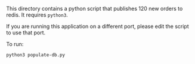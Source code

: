 This directory contains a python script that publishes 120 new orders to redis. It requires `python3`.

If you are running this application on a different port, please edit the script to use that port.

To run:
```
python3 populate-db.py
```